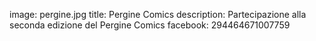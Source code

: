 image: pergine.jpg
title: Pergine Comics
description: Partecipazione alla seconda edizione del Pergine Comics
facebook: 294464671007759
